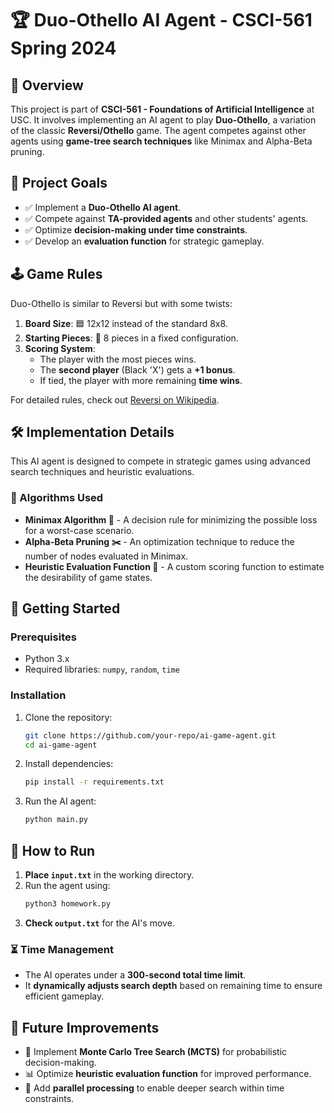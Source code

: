 # 🏆 Duo-Othello AI Agent - CSCI-561 Spring 2024

## 📌 Overview
This project is part of **CSCI-561 - Foundations of Artificial Intelligence** at USC. It involves implementing an AI agent to play **Duo-Othello**, a variation of the classic **Reversi/Othello** game. The agent competes against other agents using **game-tree search techniques** like Minimax and Alpha-Beta pruning.

## 🎯 Project Goals
- ✅ Implement a **Duo-Othello AI agent**.
- ✅ Compete against **TA-provided agents** and other students' agents.
- ✅ Optimize **decision-making under time constraints**.
- ✅ Develop an **evaluation function** for strategic gameplay.

## 🕹️ Game Rules
Duo-Othello is similar to Reversi but with some twists:
1. **Board Size**: 🟦 12x12 instead of the standard 8x8.
2. **Starting Pieces**: 🔵 8 pieces in a fixed configuration.
3. **Scoring System**:
   - The player with the most pieces wins.
   - The **second player** (Black 'X') gets a **+1 bonus**.
   - If tied, the player with more remaining **time wins**.

For detailed rules, check out [Reversi on Wikipedia](https://en.wikipedia.org/wiki/Reversi).

## 🛠️ Implementation Details

This AI agent is designed to compete in strategic games using advanced search techniques and heuristic evaluations.

### 🧠 Algorithms Used
- **Minimax Algorithm 🤖** - A decision rule for minimizing the possible loss for a worst-case scenario.
- **Alpha-Beta Pruning ✂️** - An optimization technique to reduce the number of nodes evaluated in Minimax.
- **Heuristic Evaluation Function 🎯** - A custom scoring function to estimate the desirability of game states.


## 🚀 Getting Started
### Prerequisites
- Python 3.x
- Required libraries: `numpy`, `random`, `time`

### Installation
1. Clone the repository:
   ```bash
   git clone https://github.com/your-repo/ai-game-agent.git
   cd ai-game-agent
   ```
2. Install dependencies:
   ```bash
   pip install -r requirements.txt
   ```
3. Run the AI agent:
   ```bash
   python main.py
   ```

## 🚀 How to Run
1. **Place `input.txt`** in the working directory.
2. Run the agent using:
   ```sh
   python3 homework.py
3. **Check `output.txt`** for the AI's move.


### ⏳ Time Management
- The AI operates under a **300-second total time limit**.
- It **dynamically adjusts search depth** based on remaining time to ensure efficient gameplay.

## 📌 Future Improvements
- 🌲 Implement **Monte Carlo Tree Search (MCTS)** for probabilistic decision-making.
- 📊 Optimize **heuristic evaluation function** for improved performance.
- 🚀 Add **parallel processing** to enable deeper search within time constraints.
